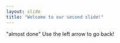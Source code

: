 ```yaml
---
layout: slide
title: "Welcome to our second slide!"
---
```

"almost done"
Use the left arrow to go back!
